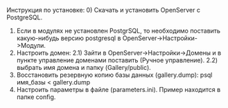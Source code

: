 Инструкция по установке:
0) Скачать и установить OpenServer с PostgreSQL.
1) Если в модулях не установлен PostgrSQL, то необходимо поставить какую-нибудь версию postgresql в 
	OpenServer->Настройки->Модули.
2) Настроить домен: 
	2.1) Зайти в OpenServer->Настройки->Домены и в пункте управление доменами 
		поставить (Ручное управление).
	2.2) выбрать имя домена и папку (Gallery/public).
3) Восстановить резервную копию базы данных (gallery.dump): psql имя_базы < gallery.dump
4) Настроить параметры в файле (parameters.ini). Пример находится в папке config.
